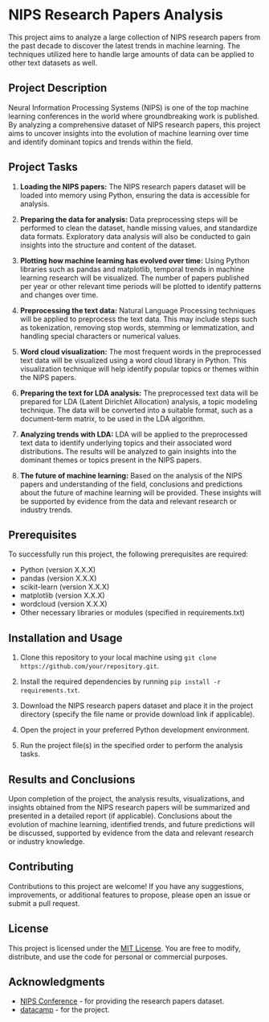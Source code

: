 # NIPS Research Papers Analysis

This project aims to analyze a large collection of NIPS research papers from the past decade to discover the latest trends in machine learning. The techniques utilized here to handle large amounts of data can be applied to other text datasets as well.

## Project Description

Neural Information Processing Systems (NIPS) is one of the top machine learning conferences in the world where groundbreaking work is published. By analyzing a comprehensive dataset of NIPS research papers, this project aims to uncover insights into the evolution of machine learning over time and identify dominant topics and trends within the field.

## Project Tasks

1. **Loading the NIPS papers:** The NIPS research papers dataset will be loaded into memory using Python, ensuring the data is accessible for analysis.

2. **Preparing the data for analysis:** Data preprocessing steps will be performed to clean the dataset, handle missing values, and standardize data formats. Exploratory data analysis will also be conducted to gain insights into the structure and content of the dataset.

3. **Plotting how machine learning has evolved over time:** Using Python libraries such as pandas and matplotlib, temporal trends in machine learning research will be visualized. The number of papers published per year or other relevant time periods will be plotted to identify patterns and changes over time.

4. **Preprocessing the text data:** Natural Language Processing techniques will be applied to preprocess the text data. This may include steps such as tokenization, removing stop words, stemming or lemmatization, and handling special characters or numerical values.

5. **Word cloud visualization:** The most frequent words in the preprocessed text data will be visualized using a word cloud library in Python. This visualization technique will help identify popular topics or themes within the NIPS papers.

6. **Preparing the text for LDA analysis:** The preprocessed text data will be prepared for LDA (Latent Dirichlet Allocation) analysis, a topic modeling technique. The data will be converted into a suitable format, such as a document-term matrix, to be used in the LDA algorithm.

7. **Analyzing trends with LDA:** LDA will be applied to the preprocessed text data to identify underlying topics and their associated word distributions. The results will be analyzed to gain insights into the dominant themes or topics present in the NIPS papers.

8. **The future of machine learning:** Based on the analysis of the NIPS papers and understanding of the field, conclusions and predictions about the future of machine learning will be provided. These insights will be supported by evidence from the data and relevant research or industry trends.

## Prerequisites

To successfully run this project, the following prerequisites are required:

- Python (version X.X.X)
- pandas (version X.X.X)
- scikit-learn (version X.X.X)
- matplotlib (version X.X.X)
- wordcloud (version X.X.X)
- Other necessary libraries or modules (specified in requirements.txt)

## Installation and Usage

1. Clone this repository to your local machine using `git clone https://github.com/your/repository.git`.

2. Install the required dependencies by running `pip install -r requirements.txt`.

3. Download the NIPS research papers dataset and place it in the project directory (specify the file name or provide download link if applicable).

4. Open the project in your preferred Python development environment.

5. Run the project file(s) in the specified order to perform the analysis tasks.

## Results and Conclusions

Upon completion of the project, the analysis results, visualizations, and insights obtained from the NIPS research papers will be summarized and presented in a detailed report (if applicable). Conclusions about the evolution of machine learning, identified trends, and future predictions will be discussed, supported by evidence from the data and relevant research or industry knowledge.

## Contributing

Contributions to this project are welcome! If you have any suggestions, improvements, or additional features to propose, please open an issue or submit a pull request.

## License

This project is licensed under the [MIT License](LICENSE). You are free to modify, distribute, and use the code for personal or commercial purposes.

## Acknowledgments

- [NIPS Conference](https://nips.cc/) - for providing the research papers dataset.
- [datacamp](https://app.datacamp.com/learn/projects/158) - for the project.
